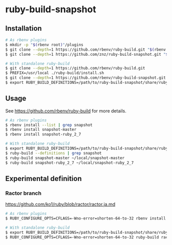 # ruby-build-snapshot

## Installation

```sh
# As rbenv plugins
$ mkdir -p "$(rbenv root)"/plugins
$ git clone --depth=1 https://github.com/rbenv/ruby-build.git "$(rbenv root)"/plugins/ruby-build
$ git clone --depth=1 https://github.com/znz/ruby-build-snapshot.git "$(rbenv root)"/plugins/ruby-build-snapshot

# With standalone ruby-build
$ git clone --depth=1 https://github.com/rbenv/ruby-build.git
$ PREFIX=/usr/local ./ruby-build/install.sh
$ git clone --depth=1 https://github.com/rbenv/ruby-build-snapshot.git
$ export RUBY_BUILD_DEFINITIONS=/path/to/ruby-build-snapshot/share/ruby-build
```

## Usage

See <https://github.com/rbenv/ruby-build> for more details.


```sh
# As rbenv plugins
$ rbenv install --list | grep snapshot
$ rbenv install snapshot-master
$ rbenv install snapshot-ruby_2_7

# With standalone ruby-build
$ export RUBY_BUILD_DEFINITIONS=/path/to/ruby-build-snapshot/share/ruby-build
$ ruby-build --definitions | grep snapshot
$ ruby-build snapshot-master ~/local/snapshot-master
$ ruby-build snapshot-ruby_2_7 ~/local/snapshot-ruby_2_7
```

## Experimental definition

### Ractor branch

<https://github.com/ko1/ruby/blob/ractor/ractor.ja.md>

```sh
# As rbenv plugins
$ RUBY_CONFIGURE_OPTS=CFLAGS=-Wno-error=shorten-64-to-32 rbenv install ractor

# With standalone ruby-build
$ export RUBY_BUILD_DEFINITIONS=/path/to/ruby-build-snapshot/share/ruby-build
$ RUBY_CONFIGURE_OPTS=CFLAGS=-Wno-error=shorten-64-to-32 ruby-build ractor ~/local/ractor
```
